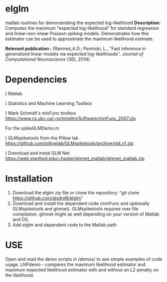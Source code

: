 # elglm
matlab routines for demonstrating the expected log-likelihood 
**Description:** Computes the maximum "expected log-likelihood" for standard regression 
and linear-non-linear Poisson spiking models. Demonstrates how this estimator can be used 
to approximate the maximum likelihood estimate.   

**Relevant publication :**
[Ramirez,A.D.; Paninski, L., "Fast inference in generalized linear models via expected 
log-likelihoods", *Journal of Computational Neuroscience* (36), 2014]



Dependencies 
==========

) Matlab 

) Statistics and Machine Learning Toolbox

) Mark Schmidt's minFunc toolbox 
https://www.cs.ubc.ca/~schmidtm/Software/minFunc_2007.zip

For the spikeGLMDemo.m

)  GLMspiketools from the Pillow lab 
 https://github.com/pillowlab/GLMspiketools/archive/old_v1.zip

) Download and instal GLM Net 
https://web.stanford.edu/~hastie/glmnet_matlab/glmnet_matlab.zip

Installation
===========
1. Download the elglm zip file or clone the repository: "git clone https://github.com/alxdroR/elglm"
2. Download and install the dependent code (minFunc and optionally GLMspiketools and glmnet). 
   GLMspiketools requires mex file compilation. glmnet might as well depending on your version of 
   Matlab and OS. 
3. Add elglm and dependent code to the Matlab path 

USE 
======
Open and read the demo scripts in /demos/ to see simple examples of code usage. 
LNPdemo - compares the maximum likelihood estimator and maximum expected likelihood estimator 
          with and without an L2 penalty on the likelihood. 

 
